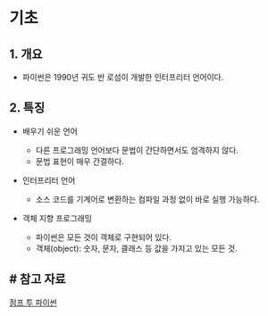 # 기초

## 1. 개요
- 파이썬은 1990년 귀도 반 로섬이 개발한 인터프리터 언어이다.

## 2. 특징
- 배우기 쉬운 언어
  - 다른 프로그래밍 언어보다 문법이 간단하면서도 엄격하지 않다.
  - 문법 표현이 매우 간결하다.
- 인터프리터 언어
  - 소스 코드를 기계어로 변환하는 컴파일 과정 없이 바로 실행 가능하다.

- 객체 지향 프로그래밍
  - 파이썬은 모든 것이 객체로 구현되어 있다.
  - 객체(object): 숫자, 문자, 클래스 등 값을 가지고 있는 모든 것.

## # 참고 자료
[점프 투 파이썬](https://wikidocs.net/book/1)